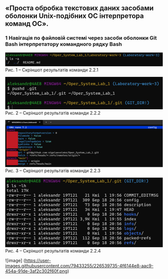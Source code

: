 ## «Проста обробка текстових даних засобами оболонки Unix-подібних ОС інтерпретора команд ОС».
### 1 Навігація по файловій системі через засоби оболонки Git Bash інтерпретатору командного рядку Bash

![Скріншот 2.2.1](Laboratory-work-3/2.2.1.png) 
Рис. 1 – Скріншот результатів команди 2.2.1

![Скріншот 2.2.2](Laboratory-work-3/2.2.2.png)
Рис. 2 – Скріншот результатів команди 2.2.2

![Скріншот 2.2.3](Laboratory-work-3/2.2.3.png)
Рис. 3 – Скріншот результатів команди 2.2.3

![Скріншот 2.2.4](Laboratory-work-3/2.2.4.png)
Рис. 4 – Скріншот результатів команди 2.2.4

![image] (https://user-images.githubusercontent.com/79433255/226539735-4f6144e8-aac9-454a-91de-3af2c302f60f.png)
